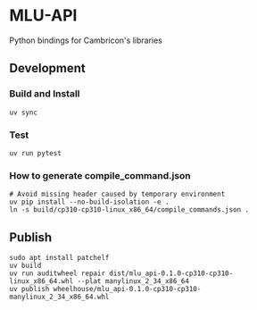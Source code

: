 # MLU-API

Python bindings for Cambricon's libraries

## Development

### Build and Install

```
uv sync
```

### Test

```
uv run pytest
```

### How to generate compile_command.json

```
# Avoid missing header caused by temporary environment
uv pip install --no-build-isolation -e .
ln -s build/cp310-cp310-linux_x86_64/compile_commands.json .
```

## Publish

```
sudo apt install patchelf
uv build
uv run auditwheel repair dist/mlu_api-0.1.0-cp310-cp310-linux_x86_64.whl --plat manylinux_2_34_x86_64
uv publish wheelhouse/mlu_api-0.1.0-cp310-cp310-manylinux_2_34_x86_64.whl
```